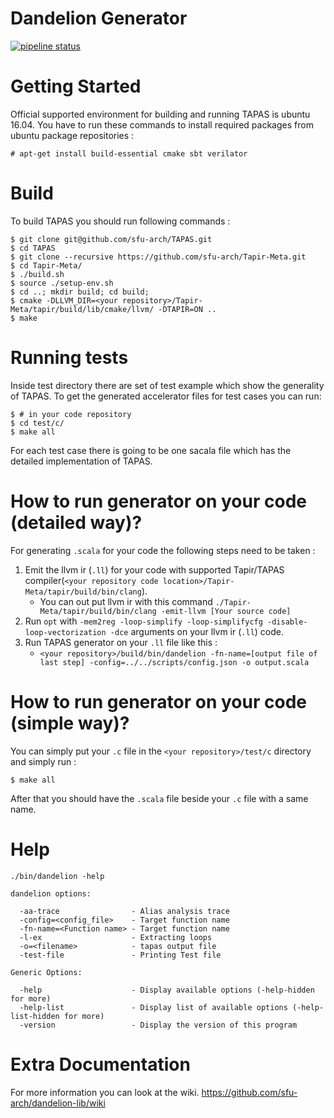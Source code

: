 # Dandelion Generator


[![pipeline status](https://csil-git1.cs.surrey.sfu.ca/Dandelion/dandelion-generator/badges/master/pipeline.svg)](https://csil-git1.cs.surrey.sfu.ca/Dandelion/dandelion-generator/commits/master)

Getting Started
=======
Official supported environment for building and running TAPAS is ubuntu 16.04. You have to run these commands to install required packages from ubuntu package repositories :
```
# apt-get install build-essential cmake sbt verilator
````

Build
=======
To build TAPAS you should run following commands :
```
$ git clone git@github.com/sfu-arch/TAPAS.git
$ cd TAPAS
$ git clone --recursive https://github.com/sfu-arch/Tapir-Meta.git
$ cd Tapir-Meta/
$ ./build.sh
$ source ./setup-env.sh
$ cd ..; mkdir build; cd build;
$ cmake -DLLVM_DIR=<your repository>/Tapir-Meta/tapir/build/lib/cmake/llvm/ -DTAPIR=ON ..
$ make
 ```

Running tests
=======
Inside test directory there are set of test example which show the generality of TAPAS.
To get the generated accelerator files for test cases you can run:

```
$ # in your code repository
$ cd test/c/
$ make all
```

For each test case there is going to be one sacala file which has the detailed implementation of TAPAS.

How to run generator on your code (detailed way)?
=======
For generating `.scala` for your code the following steps need to be taken :

1. Emit the llvm ir (`.ll`) for your code with supported Tapir/TAPAS compiler(`<your repository code location>/Tapir-Meta/tapir/build/bin/clang`).
    * You can out put llvm ir with this command `./Tapir-Meta/tapir/build/bin/clang -emit-llvm [Your source code]`
2. Run `opt` with `-mem2reg -loop-simplify -loop-simplifycfg -disable-loop-vectorization -dce` arguments on your llvm ir (`.ll`) code.
3. Run TAPAS generator on your `.ll` file like this :
    * `<your repository>/build/bin/dandelion -fn-name=[output file of last step] -config=../../scripts/config.json -o output.scala`

How to run generator on your code (simple way)?
=======
You can simply put your `.c` file in the `<your repository>/test/c` directory and simply run :
```
$ make all
```
After that you should have the `.scala` file beside your `.c` file with a same name.

Help
=======
```
./bin/dandelion -help

dandelion options:

  -aa-trace                - Alias analysis trace
  -config=<config_file>    - Target function name
  -fn-name=<Function name> - Target function name
  -l-ex                    - Extracting loops
  -o=<filename>            - tapas output file
  -test-file               - Printing Test file

Generic Options:

  -help                    - Display available options (-help-hidden for more)
  -help-list               - Display list of available options (-help-list-hidden for more)
  -version                 - Display the version of this program
```

Extra Documentation
=======
For more information you can look at the wiki.
https://github.com/sfu-arch/dandelion-lib/wiki
